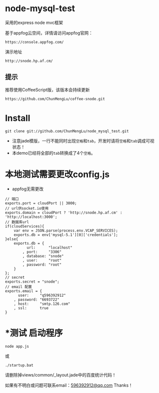 # node-mysql-test
采用的express node mvc框架


基于appfog云空间，详情请访问appfog官网：
```
https://console.appfog.com/
```
演示地址
```
http://snode.hp.af.cm/
```
## 提示
推荐使用CoffeeScript版，该版本会持续更新
```
https://github.com/ChunMengLu/coffee-snode.git
```

# Install
```
git clone git://github.com/ChunMengLu/node_mysql_test.git
```
* 注意jade模版，一行不能同时出现`空格`和`tab`，开发时请将`空格`和`tab`调成可视状态！
* 本demo已经将全部的`tab`转换成了4个`空格`。

# 本地测试需要更改config.js
* appfog无需更改

```
// 端口
exports.port = cloudPort || 3000;
// url供socket.io使用
exports.domain = cloudPort ? 'http://snode.hp.af.cm' : 'http://localhost:3000';
// 数据库url
if(cloudServices){
    var env = JSON.parse(process.env.VCAP_SERVICES);
    exports.db = env['mysql-5.1'][0]['credentials'];
}else{
    exports.db = {
          url:      "localhost"
        , port:     "3306"
        , database: "snode"
        , user:     "root"
        , password: "root"
    }
};
// secret
exports.secret = "snode";
// email 配置
exports.email = {
      user:     "q596392912"
    , password: "6693722"
    , host:     "smtp.126.com"
    , ssl:      true
}
```

# *测试 启动程序
```
node app.js
```
或
```
./startup.bat 
```

请删除掉views/common/_layout.jade中的百度统计代码！

如果有不明白或问题可联系email：596392912@qq.com Thanks！
